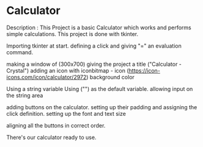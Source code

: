 # Calculator

Description : This Project is a basic Calculator which works and performs simple calculations.
This project is done with tkinter. 

Importing tkinter at start.
defining a click and giving "=" an evaluation command. 

making a window of (300x700)
giving the project a title ("Calculator - Crystal")
adding an icon with iconbitmap - icon (https://icon-icons.com/icon/calculator/2972)
background color

Using a string variable
Using ("") as the default variable.
allowing input on the string area

adding buttons on the calculator. setting up their padding and assigning the click definition.
setting up the font and text size

aligning all the buttons in correct order.

There's our calculator ready to use.
